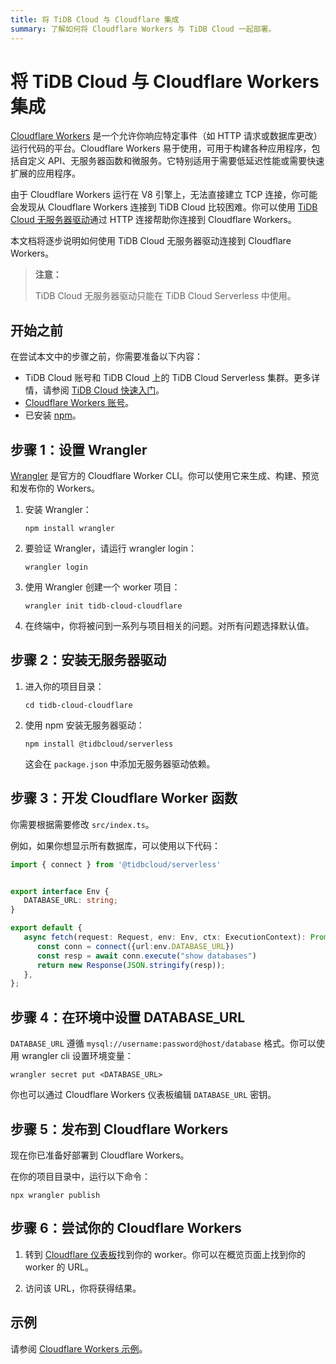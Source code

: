 ```yaml
---
title: 将 TiDB Cloud 与 Cloudflare 集成
summary: 了解如何将 Cloudflare Workers 与 TiDB Cloud 一起部署。
---
```


# 将 TiDB Cloud 与 Cloudflare Workers 集成

[Cloudflare Workers](https://workers.cloudflare.com/) 是一个允许你响应特定事件（如 HTTP 请求或数据库更改）运行代码的平台。Cloudflare Workers 易于使用，可用于构建各种应用程序，包括自定义 API、无服务器函数和微服务。它特别适用于需要低延迟性能或需要快速扩展的应用程序。

由于 Cloudflare Workers 运行在 V8 引擎上，无法直接建立 TCP 连接，你可能会发现从 Cloudflare Workers 连接到 TiDB Cloud 比较困难。你可以使用 [TiDB Cloud 无服务器驱动](/tidb-cloud/serverless-driver.md)通过 HTTP 连接帮助你连接到 Cloudflare Workers。

本文档将逐步说明如何使用 TiDB Cloud 无服务器驱动连接到 Cloudflare Workers。

> **注意：**
>
> TiDB Cloud 无服务器驱动只能在 TiDB Cloud Serverless 中使用。

## 开始之前

在尝试本文中的步骤之前，你需要准备以下内容：

- TiDB Cloud 账号和 TiDB Cloud 上的 TiDB Cloud Serverless 集群。更多详情，请参阅 [TiDB Cloud 快速入门](/tidb-cloud/tidb-cloud-quickstart.md#step-1-create-a-tidb-cluster)。
- [Cloudflare Workers 账号](https://dash.cloudflare.com/login)。
- 已安装 [npm](https://docs.npmjs.com/about-npm)。

## 步骤 1：设置 Wrangler

[Wrangler](https://developers.cloudflare.com/workers/wrangler/) 是官方的 Cloudflare Worker CLI。你可以使用它来生成、构建、预览和发布你的 Workers。

1. 安装 Wrangler：

   ```
   npm install wrangler
   ```

2. 要验证 Wrangler，请运行 wrangler login：

    ```
    wrangler login
    ```

3. 使用 Wrangler 创建一个 worker 项目：

    ```
    wrangler init tidb-cloud-cloudflare
    ```

4. 在终端中，你将被问到一系列与项目相关的问题。对所有问题选择默认值。

## 步骤 2：安装无服务器驱动

1. 进入你的项目目录：

    ```
    cd tidb-cloud-cloudflare
    ```

2. 使用 npm 安装无服务器驱动：

    ```
    npm install @tidbcloud/serverless
    ```

   这会在 `package.json` 中添加无服务器驱动依赖。

## 步骤 3：开发 Cloudflare Worker 函数

你需要根据需要修改 `src/index.ts`。

例如，如果你想显示所有数据库，可以使用以下代码：

```ts
import { connect } from '@tidbcloud/serverless'


export interface Env {
   DATABASE_URL: string;
}

export default {
   async fetch(request: Request, env: Env, ctx: ExecutionContext): Promise<Response> {
      const conn = connect({url:env.DATABASE_URL})
      const resp = await conn.execute("show databases")
      return new Response(JSON.stringify(resp));
   },
};
```

## 步骤 4：在环境中设置 DATABASE_URL

`DATABASE_URL` 遵循 `mysql://username:password@host/database` 格式。你可以使用 wrangler cli 设置环境变量：

```
wrangler secret put <DATABASE_URL>
```

你也可以通过 Cloudflare Workers 仪表板编辑 `DATABASE_URL` 密钥。

## 步骤 5：发布到 Cloudflare Workers

现在你已准备好部署到 Cloudflare Workers。

在你的项目目录中，运行以下命令：

```
npx wrangler publish
```

## 步骤 6：尝试你的 Cloudflare Workers

1. 转到 [Cloudflare 仪表板](https://dash.cloudflare.com)找到你的 worker。你可以在概览页面上找到你的 worker 的 URL。

2. 访问该 URL，你将获得结果。

## 示例

请参阅 [Cloudflare Workers 示例](https://github.com/tidbcloud/car-sales-insight/tree/main/examples/cloudflare-workers)。
